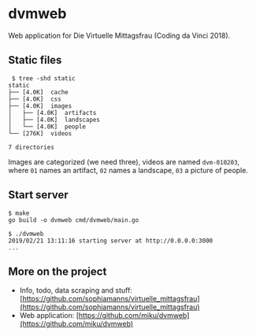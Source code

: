 # dvmweb

Web application for Die Virtuelle Mittagsfrau (Coding da Vinci 2018).

## Static files

```shell
 $ tree -shd static
static
├── [4.0K]  cache
├── [4.0K]  css
├── [4.0K]  images
│   ├── [4.0K]  artifacts
│   ├── [4.0K]  landscapes
│   └── [4.0K]  people
└── [276K]  videos

7 directories
```

Images are categorized (we need three), videos are named `dvm-010203`, where
`01` names an artifact, `02` names a landscape, `03` a picture of people.

## Start server

```shell
$ make
go build -o dvmweb cmd/dvmweb/main.go

$ ./dvmweb
2019/02/21 13:11:16 starting server at http://0.0.0.0:3000
...
```

## More on the project

* Info, todo, data scraping and stuff: [https://github.com/sophiamanns/virtuelle_mittagsfrau](https://github.com/sophiamanns/virtuelle_mittagsfrau)
* Web application: [https://github.com/miku/dvmweb](https://github.com/miku/dvmweb)

